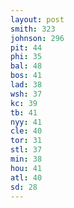 ```yaml
---
layout: post
smith: 323
johnson: 296
pit: 44
phi: 35
bal: 48
bos: 41
lad: 38
wsh: 37
kc: 39
tb: 41
nyy: 41
cle: 40
tor: 31
stl: 37
min: 38
hou: 41
atl: 40
sd: 28
---
```

